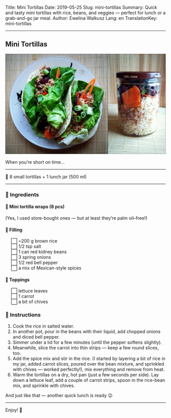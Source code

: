 Title: Mini Tortillas
Date: 2019-05-25
Slug: mini-tortillas
Summary: Quick and tasty mini tortillas with rice, beans, and veggies — perfect for lunch or a grab-and-go jar meal.
Author: Ewelina Walkusz
Lang: en
TranslationKey: mini-tortillas

---

## Mini Tortillas

![def]

When you’re short on time...

---

🔹 8 small tortillas + 1 lunch jar (500 ml)

---

### 🌿 Ingredients

#### 🌯 Mini tortilla wraps (8 pcs)

(Yes, I used store-bought ones — but at least they’re palm oil–free!)

#### 🍚 Filling

&emsp; ⬜ ~200 g brown rice </br>
&emsp; ⬜ 1/2 tsp salt </br>
&emsp; ⬜ 1 can red kidney beans </br>
&emsp; ⬜ 3 spring onions </br>
&emsp; ⬜ 1/2 red bell pepper </br>
&emsp; ⬜ a mix of Mexican-style spices </br>

#### 🥬 Toppings

&emsp; ⬜ lettuce leaves </br>
&emsp; ⬜ 1 carrot </br>
&emsp; ⬜ a bit of chives </br>

### 📝 Instructions

1. Cook the rice in salted water.
2. In another pot, pour in the beans with their liquid, add chopped onions and diced bell pepper.
3. Simmer under a lid for a few minutes (until the pepper softens slightly).
4. Meanwhile, slice the carrot into thin strips — keep a few round slices, too.
5. Add the spice mix and stir in the rice. (I started by layering a bit of rice in my jar, added carrot slices, poured over the bean mixture, and sprinkled with chives — worked perfectly!), mix everything and remove from heat.
6. Warm the tortillas on a dry, hot pan (just a few seconds per side). Lay down a lettuce leaf, add a couple of carrot strips, spoon in the rice-bean mix, and sprinkle with chives.  

And just like that — another quick lunch is ready 😉  

---

Enjoy! 💚

[def]: static/images/mini_tortillas.jpg
